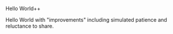 Hello World++

Hello World with "improvements" including simulated patience and reluctance to share.

